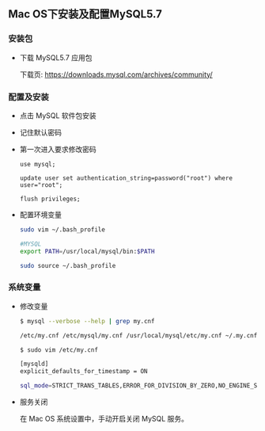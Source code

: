 ## Mac OS下安装及配置MySQL5.7

### 安装包

- 下载 MySQL5.7 应用包

  下载页: https://downloads.mysql.com/archives/community/

### 配置及安装

- 点击 MySQL 软件包安装

- 记住默认密码

- 第一次进入要求修改密码

  ```mysql
  use mysql;
  
  update user set authentication_string=password("root") where user="root";
  
  flush privileges;
  ```

- 配置环境变量

  ```bash
  sudo vim ~/.bash_profile
  
  #MYSQL
  export PATH=/usr/local/mysql/bin:$PATH
  
  sudo source ~/.bash_profile
  ```

### 系统变量

- 修改变量

  ```bash
  $ mysql --verbose --help | grep my.cnf
  
  /etc/my.cnf /etc/mysql/my.cnf /usr/local/mysql/etc/my.cnf ~/.my.cnf
  
  $ sudo vim /etc/my.cnf
  
  [mysqld]
  explicit_defaults_for_timestamp = ON
  
  sql_mode=STRICT_TRANS_TABLES,ERROR_FOR_DIVISION_BY_ZERO,NO_ENGINE_SUBSTITUTION
  ```

* 服务关闭

  在 Mac OS 系统设置中，手动开启关闭 MySQL 服务。